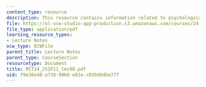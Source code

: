 ```yaml
---
content_type: resource
description: This resource contains information related to psychological theories.
file: https://ol-ocw-studio-app-production.s3.amazonaws.com/courses/24-251-introduction-to-philosophy-of-language-fall-2011/f9e36e48a7399060e81ec05b96dbe77f_MIT24_251F11_lec08.pdf
file_type: application/pdf
learning_resource_types:
- Lecture Notes
ocw_type: OCWFile
parent_title: Lecture Notes
parent_type: CourseSection
resourcetype: Document
title: MIT24_251F11_lec08.pdf
uid: f9e36e48-a739-9060-e81e-c05b96dbe77f
---
```

